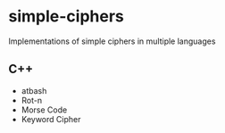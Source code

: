 # simple-ciphers
Implementations of simple ciphers in multiple languages

## C++

- atbash
- Rot-n
- Morse Code
- Keyword Cipher

